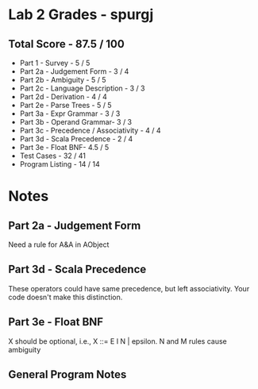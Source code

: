 # Lab 2 Grades - spurgj

## Total Score - 87.5 / 100

* Part 1 - Survey - 5 / 5
* Part 2a - Judgement Form - 3 / 4
* Part 2b - Ambiguity - 5 / 5
* Part 2c - Language Description - 3 / 3
* Part 2d - Derivation - 4 / 4
* Part 2e - Parse Trees - 5 / 5
* Part 3a - Expr Grammar - 3 / 3
* Part 3b - Operand Grammar- 3 / 3
* Part 3c - Precedence / Associativity - 4 / 4
* Part 3d - Scala Precedence - 2 / 4
* Part 3e - Float BNF- 4.5 / 5
* Test Cases - 32 / 41
* Program Listing - 14 / 14

# Notes

## Part 2a - Judgement Form

Need a rule for A&A in AObject

## Part 3d - Scala Precedence

These operators could have same precedence, but left associativity.  Your code doesn't make this distinction.

## Part 3e - Float BNF

X should be optional, i.e., X ::= E I N | epsilon.  N and M rules cause ambiguity

## General Program Notes





